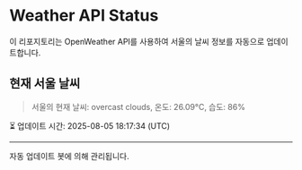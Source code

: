 
# Weather API Status

이 리포지토리는 OpenWeather API를 사용하여 서울의 날씨 정보를 자동으로 업데이트합니다.

## 현재 서울 날씨
> 서울의 현재 날씨: overcast clouds, 온도: 26.09°C, 습도: 86%

⏳ 업데이트 시간: 2025-08-05 18:17:34 (UTC)

---
자동 업데이트 봇에 의해 관리됩니다.
